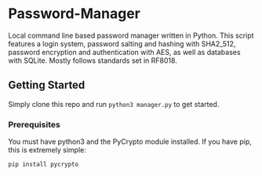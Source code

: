 # Password-Manager

Local command line based password manager written in Python. This script features a login system, password salting and hashing with SHA2_512, password encryption and authentication with AES, as well as databases with SQLite. Mostly follows standards set in RF8018.

## Getting Started

Simply clone this repo and run 
```python3 manager.py``` 
to get started.

### Prerequisites

You must have python3 and the PyCrypto module installed. If you have pip, this is extremely simple:
```
pip install pycrypto
```
